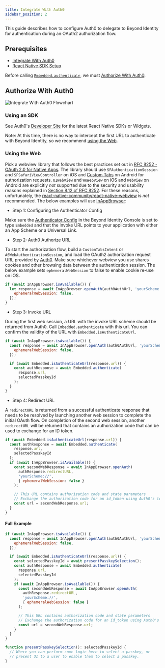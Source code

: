 ```yaml
---
title: Integrate With Auth0
sidebar_position: 2
---
```


This guide describes how to configure Auth0 to delegate to Beyond Identity for authentication during an OAuth2 authorization flow.

## Prerequisites

- [Integrate With Auth0](/guides/sso-integrations/integrate-with-auth0)
- [React Native SDK Setup](/docs/v1/workflows/sdk-setup?sdks=reactnative#query-string)

Before calling [`Embedded.authenticate`](/docs/v1/workflows/sdk-setup#authentication), we must [Authorize With Auth0](#authorize-with-auth0).

## Authorize With Auth0

![Integrate With Auth0 Flowchart](../screenshots/Integrate%20With%20Auth0%20Flowchart.png)

### Using an SDK

See Auth0's [Developer Site](https://auth0.com/docs/quickstart/native) for the latest React Native SDKs or Widgets.

Note: At this time, there is no way to intercept the first URL to authenticate with Beyond Identity, so we recommend [using the Web](#using-the-web).

### Using the Web

Pick a webview library that follows the best practices set out in [RFC 8252 - OAuth 2.0 for Native Apps](https://tools.ietf.org/html/rfc8252). The library should use `SFAuthenticationSession` and `SFSafariViewController` on iOS and [Custom Tabs](https://developer.chrome.com/multidevice/android/customtabs) on Android for authorization requests. `UIWebView` and `WKWebView` on iOS and `WebView` on Android are explicitly _not_ supported due to the security and usability reasons explained in [Section 8.12 of RFC 8252](https://tools.ietf.org/html/rfc8252#section-8.12). For these reasons, unfortunately, the [react-native-community/react-native-webview](https://github.com/react-native-community/react-native-webview) is _not_ recommended. The below examples will use [InAppBrowser](https://github.com/proyecto26/react-native-inappbrowser):

- Step 1: Configuring the Authenticator Config

Make sure the [Authenticator Config](/docs/v1/platform-overview/authenticator-config#embedded) in the Beyond Identity Console is set to type `Embedded` and that the Invoke URL points to your application with either an App Scheme or a Universal Link.

- Step 2: Auth0 Authorize URL

To start the authorization flow, build a `CustomTabsIntent` or `ASWebAuthenticationSession`, and load the OAuth2 authorization request URL provided by [Auth0](https://auth0.com/docs/api/authentication#authorization-code-flow-with-pkce). Make sure whichever webview you use shares cookies and other browsing data between the authentication session. The below example sets `ephemeralWebSession` to false to enable cookie re-use on iOS.

```javascript
if (await InAppBrowser.isAvailable()) {
  let response = await InAppBrowser.openAuth(auth0AuthUrl, 'yourScheme://', {
    ephemeralWebSession: false,
  });
}
```

- Step 3: Invoke URL

During the first web session, a URL with the invoke URL scheme should be returned from Auth0.
Call `Embedded.authenticate` with this url. You can confirm the validity of the URL with `Embedded.isAuthenticateUrl`.

```javascript
if (await InAppBrowser.isAvailable()) {
  const response = await InAppBrowser.openAuth(auth0AuthUrl, 'yourScheme://', {
    ephemeralWebSession: false,
  });

  if (await Embedded.isAuthenticateUrl(response.url)) {
    const authResponse = await Embedded.authenticate(
      response.url,
      selectedPasskeyId
    );
  }
}
```

- Step 4: Redirect URL

A `redirectURL` is returned from a successful authenticate response that needs to be resolved by launching another web session to complete the initial OAuth flow. On completion of the second web session, another `redirectURL` will be returned that contains an authorization code that can be used to exchange for an ID token.

```javascript
if (await Embedded.isAuthenticateUrl(response.url)) {
  const authResponse = await Embedded.authenticate(
    response.url,
    selectedPasskeyId
  );
  if (await InAppBrowser.isAvailable()) {
    const secondWebResponse = await InAppBrowser.openAuth(
      authResponse.redirectURL,
      'yourScheme://',
      { ephemeralWebSession: false }
    );

    // This URL contains authorization code and state parameters
    // Exchange the authorization code for an id_token using Auth0's token endpoint.
    const url = secondWebResponse.url;
  }
}
```

#### Full Example

```javascript
if (await InAppBrowser.isAvailable()) {
  const response = await InAppBrowser.openAuth(auth0AuthUrl, 'yourScheme://', {
    ephemeralWebSession: false,
  });

  if (await Embedded.isAuthenticateUrl(response.url)) {
    const selectedPasskeyId = await presentPasskeySelection();
    const authResponse = await Embedded.authenticate(
      response.url,
      selectedPasskeyId
    );
    if (await InAppBrowser.isAvailable()) {
      const secondWebResponse = await InAppBrowser.openAuth(
        authResponse.redirectURL,
        'yourScheme://',
        { ephemeralWebSession: false }
      );

      // This URL contains authorization code and state parameters
      // Exchange the authorization code for an id_token using Auth0's token endpoint.
      const url = secondWebResponse.url;
    }
  }
}

function presentPasskeySelection(): selectedPasskeyId {
  // Where you can perform some logic here to select a passkey, or
  // present UI to a user to enable them to select a passkey.
}
```
